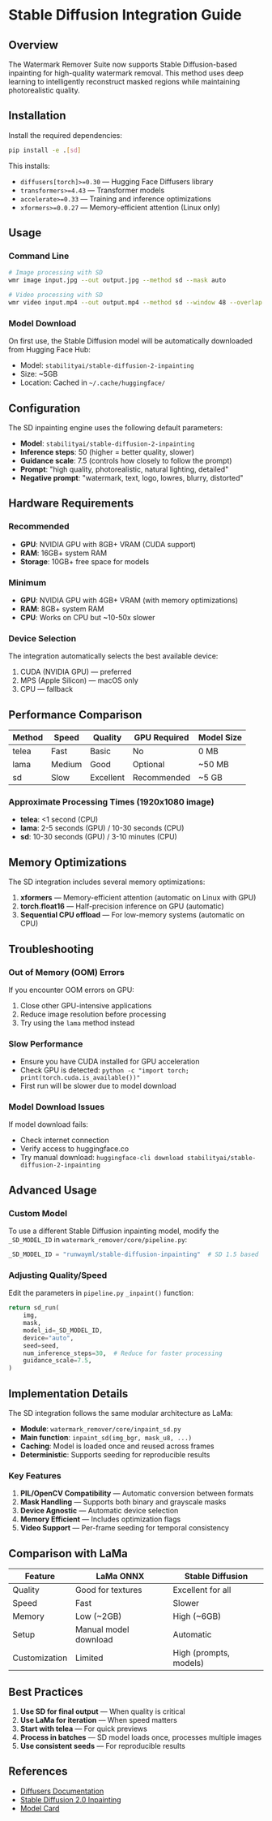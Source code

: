 # Stable Diffusion Integration Guide

## Overview

The Watermark Remover Suite now supports Stable Diffusion-based inpainting for high-quality watermark removal. This method uses deep learning to intelligently reconstruct masked regions while maintaining photorealistic quality.

## Installation

Install the required dependencies:

```bash
pip install -e .[sd]
```

This installs:
- `diffusers[torch]>=0.30` — Hugging Face Diffusers library
- `transformers>=4.43` — Transformer models
- `accelerate>=0.33` — Training and inference optimizations
- `xformers>=0.0.27` — Memory-efficient attention (Linux only)

## Usage

### Command Line

```bash
# Image processing with SD
wmr image input.jpg --out output.jpg --method sd --mask auto

# Video processing with SD
wmr video input.mp4 --out output.mp4 --method sd --window 48 --overlap 12
```

### Model Download

On first use, the Stable Diffusion model will be automatically downloaded from Hugging Face Hub:
- Model: `stabilityai/stable-diffusion-2-inpainting`
- Size: ~5GB
- Location: Cached in `~/.cache/huggingface/`

## Configuration

The SD inpainting engine uses the following default parameters:

- **Model**: `stabilityai/stable-diffusion-2-inpainting`
- **Inference steps**: 50 (higher = better quality, slower)
- **Guidance scale**: 7.5 (controls how closely to follow the prompt)
- **Prompt**: "high quality, photorealistic, natural lighting, detailed"
- **Negative prompt**: "watermark, text, logo, lowres, blurry, distorted"

## Hardware Requirements

### Recommended
- **GPU**: NVIDIA GPU with 8GB+ VRAM (CUDA support)
- **RAM**: 16GB+ system RAM
- **Storage**: 10GB+ free space for models

### Minimum
- **GPU**: NVIDIA GPU with 4GB+ VRAM (with memory optimizations)
- **RAM**: 8GB+ system RAM
- **CPU**: Works on CPU but ~10-50x slower

### Device Selection

The integration automatically selects the best available device:
1. CUDA (NVIDIA GPU) — preferred
2. MPS (Apple Silicon) — macOS only
3. CPU — fallback

## Performance Comparison

| Method | Speed | Quality | GPU Required | Model Size |
|--------|-------|---------|--------------|------------|
| telea  | Fast  | Basic   | No           | 0 MB       |
| lama   | Medium| Good    | Optional     | ~50 MB     |
| sd     | Slow  | Excellent| Recommended | ~5 GB      |

### Approximate Processing Times (1920x1080 image)

- **telea**: <1 second (CPU)
- **lama**: 2-5 seconds (GPU) / 10-30 seconds (CPU)
- **sd**: 10-30 seconds (GPU) / 3-10 minutes (CPU)

## Memory Optimizations

The SD integration includes several memory optimizations:

1. **xformers** — Memory-efficient attention (automatic on Linux with GPU)
2. **torch.float16** — Half-precision inference on GPU (automatic)
3. **Sequential CPU offload** — For low-memory systems (automatic on CPU)

## Troubleshooting

### Out of Memory (OOM) Errors

If you encounter OOM errors on GPU:

1. Close other GPU-intensive applications
2. Reduce image resolution before processing
3. Try using the `lama` method instead

### Slow Performance

- Ensure you have CUDA installed for GPU acceleration
- Check GPU is detected: `python -c "import torch; print(torch.cuda.is_available())"`
- First run will be slower due to model download

### Model Download Issues

If model download fails:
- Check internet connection
- Verify access to huggingface.co
- Try manual download: `huggingface-cli download stabilityai/stable-diffusion-2-inpainting`

## Advanced Usage

### Custom Model

To use a different Stable Diffusion inpainting model, modify the `_SD_MODEL_ID` in `watermark_remover/core/pipeline.py`:

```python
_SD_MODEL_ID = "runwayml/stable-diffusion-inpainting"  # SD 1.5 based
```

### Adjusting Quality/Speed

Edit the parameters in `pipeline.py` `_inpaint()` function:

```python
return sd_run(
    img,
    mask,
    model_id=_SD_MODEL_ID,
    device="auto",
    seed=seed,
    num_inference_steps=30,  # Reduce for faster processing
    guidance_scale=7.5,
)
```

## Implementation Details

The SD integration follows the same modular architecture as LaMa:

- **Module**: `watermark_remover/core/inpaint_sd.py`
- **Main function**: `inpaint_sd(img_bgr, mask_u8, ...)`
- **Caching**: Model is loaded once and reused across frames
- **Deterministic**: Supports seeding for reproducible results

### Key Features

1. **PIL/OpenCV Compatibility** — Automatic conversion between formats
2. **Mask Handling** — Supports both binary and grayscale masks
3. **Device Agnostic** — Automatic device selection
4. **Memory Efficient** — Includes optimization flags
5. **Video Support** — Per-frame seeding for temporal consistency

## Comparison with LaMa

| Feature | LaMa ONNX | Stable Diffusion |
|---------|-----------|------------------|
| Quality | Good for textures | Excellent for all |
| Speed   | Fast | Slower |
| Memory  | Low (~2GB) | High (~6GB) |
| Setup   | Manual model download | Automatic |
| Customization | Limited | High (prompts, models) |

## Best Practices

1. **Use SD for final output** — When quality is critical
2. **Use LaMa for iteration** — When speed matters
3. **Start with telea** — For quick previews
4. **Process in batches** — SD model loads once, processes multiple images
5. **Use consistent seeds** — For reproducible results

## References

- [Diffusers Documentation](https://huggingface.co/docs/diffusers)
- [Stable Diffusion 2.0 Inpainting](https://huggingface.co/stabilityai/stable-diffusion-2-inpainting)
- [Model Card](https://huggingface.co/stabilityai/stable-diffusion-2-inpainting/blob/main/README.md)
